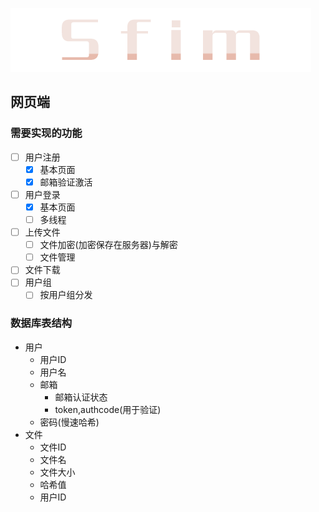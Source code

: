 ![Sfim LOGO](src/static/img/Sfim.png)
## 网页端
### 需要实现的功能
* [ ] 用户注册
  * [x] 基本页面
  * [x] 邮箱验证激活
* [ ] 用户登录
  * [x] 基本页面
  * [ ] 多线程
* [ ] 上传文件
  * [ ] 文件加密(加密保存在服务器)与解密
  * [ ] 文件管理
* [ ] 文件下载
* [ ] 用户组
  * [ ] 按用户组分发
### 数据库表结构
* 用户
  * 用户ID
  * 用户名
  * 邮箱
    * 邮箱认证状态
    * token,authcode(用于验证)
  * 密码(慢速哈希)
* 文件
  * 文件ID
  * 文件名
  * 文件大小
  * 哈希值
  * 用户ID
